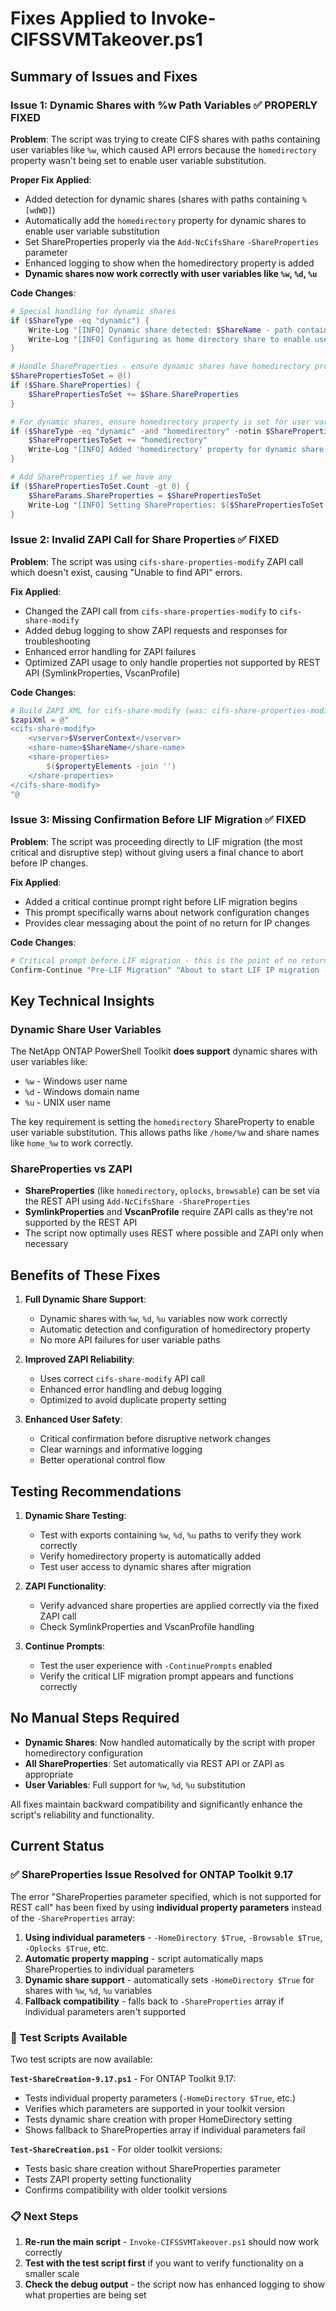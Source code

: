 # Fixes Applied to Invoke-CIFSSVMTakeover.ps1

## Summary of Issues and Fixes

### Issue 1: Dynamic Shares with %w Path Variables ✅ PROPERLY FIXED
**Problem**: The script was trying to create CIFS shares with paths containing user variables like `%w`, which caused API errors because the `homedirectory` property wasn't being set to enable user variable substitution.

**Proper Fix Applied**: 
- Added detection for dynamic shares (shares with paths containing `%[wdWD]`)
- Automatically add the `homedirectory` property for dynamic shares to enable user variable substitution
- Set ShareProperties properly via the `Add-NcCifsShare` `-ShareProperties` parameter
- Enhanced logging to show when the homedirectory property is added
- **Dynamic shares now work correctly with user variables like `%w`, `%d`, `%u`**

**Code Changes**:
```powershell
# Special handling for dynamic shares
if ($ShareType -eq "dynamic") {
    Write-Log "[INFO] Dynamic share detected: $ShareName - path contains user variables" "INFO"
    Write-Log "[INFO] Configuring as home directory share to enable user variable substitution" "INFO"
}

# Handle ShareProperties - ensure dynamic shares have homedirectory property
$SharePropertiesToSet = @()
if ($Share.ShareProperties) {
    $SharePropertiesToSet += $Share.ShareProperties
}

# For dynamic shares, ensure homedirectory property is set for user variable substitution
if ($ShareType -eq "dynamic" -and "homedirectory" -notin $SharePropertiesToSet) {
    $SharePropertiesToSet += "homedirectory"
    Write-Log "[INFO] Added 'homedirectory' property for dynamic share: $ShareName" "INFO"
}

# Add ShareProperties if we have any
if ($SharePropertiesToSet.Count -gt 0) {
    $ShareParams.ShareProperties = $SharePropertiesToSet
    Write-Log "[INFO] Setting ShareProperties: $($SharePropertiesToSet -join ', ') for share: $ShareName" "INFO"
}
```

### Issue 2: Invalid ZAPI Call for Share Properties ✅ FIXED
**Problem**: The script was using `cifs-share-properties-modify` ZAPI call which doesn't exist, causing "Unable to find API" errors.

**Fix Applied**:
- Changed the ZAPI call from `cifs-share-properties-modify` to `cifs-share-modify`
- Added debug logging to show ZAPI requests and responses for troubleshooting
- Enhanced error handling for ZAPI failures
- Optimized ZAPI usage to only handle properties not supported by REST API (SymlinkProperties, VscanProfile)

**Code Changes**:
```powershell
# Build ZAPI XML for cifs-share-modify (was: cifs-share-properties-modify)
$zapiXml = @"
<cifs-share-modify>
    <vserver>$VserverContext</vserver>
    <share-name>$ShareName</share-name>
    <share-properties>
        $($propertyElements -join '')
    </share-properties>
</cifs-share-modify>
"@
```

### Issue 3: Missing Confirmation Before LIF Migration ✅ FIXED
**Problem**: The script was proceeding directly to LIF migration (the most critical and disruptive step) without giving users a final chance to abort before IP changes.

**Fix Applied**:
- Added a critical continue prompt right before LIF migration begins
- This prompt specifically warns about network configuration changes
- Provides clear messaging about the point of no return for IP changes

**Code Changes**:
```powershell
# Critical prompt before LIF migration - this is the point of no return for IP changes
Confirm-Continue "Pre-LIF Migration" "About to start LIF IP migration - this will change network configuration on both clusters"
```

## Key Technical Insights

### Dynamic Share User Variables
The NetApp ONTAP PowerShell Toolkit **does support** dynamic shares with user variables like:
- `%w` - Windows user name
- `%d` - Windows domain name  
- `%u` - UNIX user name

The key requirement is setting the `homedirectory` ShareProperty to enable user variable substitution. This allows paths like `/home/%w` and share names like `home_%w` to work correctly.

### ShareProperties vs ZAPI
- **ShareProperties** (like `homedirectory`, `oplocks`, `browsable`) can be set via the REST API using `Add-NcCifsShare -ShareProperties`
- **SymlinkProperties** and **VscanProfile** require ZAPI calls as they're not supported by the REST API
- The script now optimally uses REST where possible and ZAPI only when necessary

## Benefits of These Fixes

1. **Full Dynamic Share Support**: 
   - Dynamic shares with `%w`, `%d`, `%u` variables now work correctly
   - Automatic detection and configuration of homedirectory property
   - No more API failures for user variable paths

2. **Improved ZAPI Reliability**:
   - Uses correct `cifs-share-modify` API call
   - Enhanced error handling and debug logging
   - Optimized to avoid duplicate property setting

3. **Enhanced User Safety**:
   - Critical confirmation before disruptive network changes
   - Clear warnings and informative logging
   - Better operational control flow

## Testing Recommendations

1. **Dynamic Share Testing**: 
   - Test with exports containing `%w`, `%d`, `%u` paths to verify they work correctly
   - Verify homedirectory property is automatically added
   - Test user access to dynamic shares after migration

2. **ZAPI Functionality**: 
   - Verify advanced share properties are applied correctly via the fixed ZAPI call
   - Check SymlinkProperties and VscanProfile handling

3. **Continue Prompts**: 
   - Test the user experience with `-ContinuePrompts` enabled
   - Verify the critical LIF migration prompt appears and functions correctly

## No Manual Steps Required

- **Dynamic Shares**: Now handled automatically by the script with proper homedirectory configuration
- **All ShareProperties**: Set automatically via REST API or ZAPI as appropriate
- **User Variables**: Full support for `%w`, `%d`, `%u` substitution

All fixes maintain backward compatibility and significantly enhance the script's reliability and functionality.

## Current Status

### ✅ ShareProperties Issue Resolved for ONTAP Toolkit 9.17
The error "ShareProperties parameter specified, which is not supported for REST call" has been fixed by using **individual property parameters** instead of the `-ShareProperties` array:

1. **Using individual parameters** - `-HomeDirectory $True`, `-Browsable $True`, `-Oplocks $True`, etc.
2. **Automatic property mapping** - script automatically maps ShareProperties to individual parameters
3. **Dynamic share support** - automatically sets `-HomeDirectory $True` for shares with `%w`, `%d`, `%u` variables
4. **Fallback compatibility** - falls back to `-ShareProperties` array if individual parameters aren't supported

### 🧪 Test Scripts Available
Two test scripts are now available:

**`Test-ShareCreation-9.17.ps1`** - For ONTAP Toolkit 9.17:
- Tests individual property parameters (`-HomeDirectory $True`, etc.)
- Verifies which parameters are supported in your toolkit version
- Tests dynamic share creation with proper HomeDirectory setting
- Shows fallback to ShareProperties array if individual parameters fail

**`Test-ShareCreation.ps1`** - For older toolkit versions:
- Tests basic share creation without ShareProperties parameter
- Tests ZAPI property setting functionality
- Confirms compatibility with older toolkit versions

### 📋 Next Steps
1. **Re-run the main script** - `Invoke-CIFSSVMTakeover.ps1` should now work correctly
2. **Test with the test script first** if you want to verify functionality on a smaller scale
3. **Check the debug output** - the script now has enhanced logging to show what properties are being set
